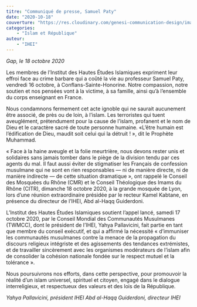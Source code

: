 ```yaml
---
titre: "Communiqué de presse, Samuel Paty"
date: "2020-10-18"
couverture: "https://res.cloudinary.com/genesi-communication-design/image/upload/v1606407883/ihei/couvertures/Centre_historique_de_Conflans-Sainte-Honorine.Yvelines.France_zc0qox.jpg"
categories:
    - "Islam et République"
auteur: 
	- "IHEI"
---
```


*Gap, le 18 octobre 2020*
 
Les membres de l’Institut des Hautes Études Islamiques expriment leur effroi face au crime barbare qui a coûté la vie au professeur Samuel Paty, vendredi 16 octobre, à Conflans-Sainte-Honorine. Notre compassion, notre soutien et nos pensées vont à la victime, à sa famille, ainsi qu’à l’ensemble du corps enseignant en France.
  
Nous condamnons fermement cet acte ignoble qui ne saurait aucunement être associé, de près ou de loin, à l’islam. Les terroristes qui tuent aveuglément, prétendument pour la cause de l’islam, profanent et le nom de Dieu et le caractère sacré de toute personne humaine. «L’être humain est l’édification de Dieu, maudit soit celui qui la détruit ! », dit le Prophète Muhammad.
  
« Face à la haine aveugle et la folie meurtrière, nous devons rester unis et solidaires sans jamais tomber dans le piège de la division tendu par ces agents du mal. Il faut aussi éviter de stigmatiser les Français de confession musulmane qui ne sont en rien responsables — ni de manière directe, ni de manière indirecte — de cette situation dramatique », ont rappelé le Conseil des Mosquées du Rhône (CMR) et le Conseil Théologique des Imams du Rhône (CITR), dimanche 18 octobre 2020, à la grande mosquée de Lyon, lors d’une réunion extraordinaire présidée par le recteur Kamel Kabtane, en présence du directeur de l’IHEI, Abd al-Haqq Guiderdoni.

L’Institut des Hautes Études Islamiques soutient l’appel lancé, samedi 17 octobre 2020, par le Conseil Mondial des Communautés Musulmanes (TWMCC), dont le président de l’IHEI, Yahya Pallavicini, fait partie en tant que membre du conseil exécutif, et qui a affirmé la nécessité « d’immuniser les communautés musulmanes contre la menace de la propagation du discours religieux intégriste et des agissements des tendances extrémistes, et de travailler sincèrement avec les organismes modérateurs de l’islam afin de consolider la cohésion nationale fondée sur le respect mutuel et la tolérance ».
  
Nous poursuivrons nos efforts, dans cette perspective, pour promouvoir la réalité d’un islam universel, spirituel et citoyen, engagé dans le dialogue interreligieux, et respectueux des valeurs et des lois de la République.


*Yahya Pallavicini, président IHEI*
*Abd al-Haqq Guiderdoni, directeur IHEI* 
